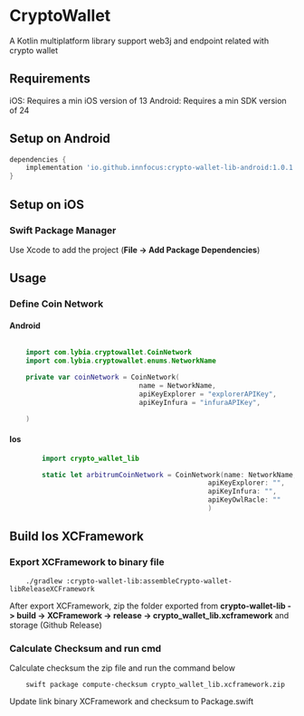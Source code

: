 # CryptoWallet

A Kotlin multiplatform library support web3j and endpoint related with crypto wallet

## Requirements

iOS: Requires a min iOS version of 13
Android: Requires a min SDK version of 24

## Setup on Android

```groovy
dependencies {
    implementation 'io.github.innfocus:crypto-wallet-lib-android:1.0.1'
}
```

## Setup on iOS

### Swift Package Manager

Use Xcode to add the project (**File -> Add Package Dependencies**)

## Usage

### Define Coin Network

#### Android

```kotlin

    import com.lybia.cryptowallet.CoinNetwork
    import com.lybia.cryptowallet.enums.NetworkName

    private var coinNetwork = CoinNetwork(
                                name = NetworkName,
                                apiKeyExplorer = "explorerAPIKey",
                                apiKeyInfura = "infuraAPIKey",

    )
```

#### Ios

```swift
        import crypto_wallet_lib

        static let arbitrumCoinNetwork = CoinNetwork(name: NetworkName,
                                                 apiKeyExplorer: "",
                                                 apiKeyInfura: "",
                                                 apiKeyOwlRacle: ""
                                                 )
```

## Build Ios XCFramework

### Export XCFramework to binary file

```
    ./gradlew :crypto-wallet-lib:assembleCrypto-wallet-libReleaseXCFramework
```

After export XCFramework, zip the folder exported from **crypto-wallet-lib -> build -> XCFramework -> release -> crypto_wallet_lib.xcframework** and storage (Github Release)

### Calculate Checksum and run cmd

Calculate checksum the zip file and run the command below

```
    swift package compute-checksum crypto_wallet_lib.xcframework.zip
```

Update link binary XCFramework and checksum to Package.swift
